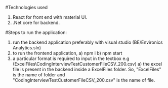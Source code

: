 #Technologies used
1) React for front end with material UI.
2) .Net core for backend.

#Steps to run the application:
1) run the backend application preferably with visual studio (BE/Environics Analytics.sln)
2) to run the frontend application, 
  a) npm i 
  b) npm start
3) a particular format is required to input in the textbox e.g (ExcelFiles\CodingInterviewTestCustomerFileCSV_200.csv) 
  a) the excel file is present in the backend inside a ExcelFiles folder. So, "ExcelFiles" is the name of folder and "CodingInterviewTestCustomerFileCSV_200.csv" is the name of file.
